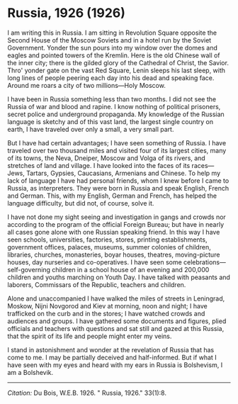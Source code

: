# Russia, 1926 (1926)

I am writing this in Russia. I am sitting in Revolution Square opposite the Second House of the Moscow Soviets and in a hotel run by the Soviet Government. Yonder the sun pours into my window over the domes and eagles and pointed towers of the Kremlin. Here is the old Chinese wall of the inner city; there is the gilded glory of the Cathedral of Christ, the Savior. Thro' yonder gate on the vast Red Square, Lenin sleeps his last sleep, with long lines of people peering each day into his dead and speaking face. Around me roars a city of two millions—Holy Moscow.

I have been in Russia something less than two months. I did not see the Russia of war and blood and rapine. I know nothing of political prisoners, secret police and underground propaganda. My knowledge of the Russian language is sketchy and of this vast land, the largest single country on earth, I have traveled over only a small, a very small part.

But I have had certain advantages; I have seen something of Russia. I have traveled over two thousand miles and visited four of its largest cities, many of its towns, the Neva, Dneiper, Moscow and Volga of its rivers, and stretches of land and village. I have looked into the faces of its races—Jews, Tartars, Gypsies, Caucasians, Armenians and Chinese. To help my lack of language I have had personal friends, whom I knew before I came to Russia, as interpreters. They were born in Russia and speak English, French and German. This, with my English, German and French, has helped the language difficulty, but did not, of course, solve it.

I have not done my sight seeing and investigation in gangs and crowds nor according to the program of the official Foreign Bureau; but have in nearly all cases gone alone with one Russian speaking friend. In this way I have seen schools, universities, factories, stores, printing establishments, government offices, palaces, museums, summer colonies of children, libraries, churches, monasteries, boyar houses, theatres, moving-picture houses, day nurseries and co-operatives. I have seen some celebrations—self-governing children in a school house of an evening and 200,000 children and youths marching on Youth Day. I have talked with peasants and laborers, Commissars of the Republic, teachers and children.

Alone and unaccompanied I have walked the miles of streets in Leningrad, Moskow, Nijni Novgorod and Kiev at morning, noon and night; I have trafficked on the curb and in the stores; I have watched crowds and audiences and groups. I have gathered some documents and figures, plied officials and teachers with questions and sat still and gazed at this Russia, that the spirit of its life and people might enter my veins.

I stand in astonishment and wonder at the revelation of Russia that has come to me. I may be partially deceived and half-informed. But if what I have seen with my eyes and heard with my ears in Russia is Bolshevism, I am a Bolshevik.

________________
*Citation:* Du Bois, W.E.B. 1926. " Russia, 1926."  33(1):8.